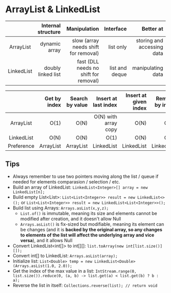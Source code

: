 # ArrayList & LinkedList
|            | Internal structure  |  Manipulation                              |  Interface       |  Better at                   |
|:----------:|--------------------:|-------------------------------------------:|-----------------:|-----------------------------:|
| ArrayList  |  dynamic array      |  slow (array needs shift for removal)   |  list only       |  storing and accessing data  |
| LinkedList | doubly linked list  |  fast (DLL needs no shift for removal)  |  list and deque  |  manipulating data           |

|            | Get by index | Search by value | Insert at last index | Insert at given index | Remove by index | Remove by value |
|:----------:|-------------:|----------------:|---------------------:|----------------------:|----------------:|----------------:|
| ArrayList  | O(1)         | O(N)            | O(N) with array copy | O(N)                  | O(N)            | O(N)            |
| LinkedList | O(N)         | O(N)            | O(1)                 | O(N)                  | O(N)            | O(N)            |
| Preference | ArrayList    | ArrayList       | LinkedList           | LinkedList            | LinkedList      | LinkedList      |

## Tips
* Always remember to use two pointers moving along the list / queue if needed for elements comparasion / selection / etc.
* Build an array of LinkedList: `LinkedList<Integer>[] array = new LinkedList[n];`
* Build empty List<List<Integer>>: `List<List<Integer>> result = new LinkedList<>();` or `List<List<Integer>> result = new LinkedList<List<Integer>>();`
* Build list using Arrays: `Arrays.asList(x,y,z);`
  * `List.of()` is immutable, meaning its size and elements cannot be modified after creation, and it doesn't allow Null
  * `Arrays.asList()` is fix-sized but modifiable, meaning its element can be changes (and it is **backed by the original array, so any changes to elements of the list will affect the underlying array and vice versa**), and it allows Null
* Convert LinkedList<int[]> to int[][]: `list.toArray(new int[list.size()][]);`
* Convert int[] to LinkedList<Integer>: `Arrays.asList(array);`
* Initialize list: `List<Double> temp = new LinkedList<Double>(Arrays.asList(1.0, 2.0));`
* Get the index of the max value in a list: `IntStream.range(0, list.size()).reduce(0, (a, b) -> list.get(a) < list.get(b) ? b : a);`
* Reverse the list in itself: `Collections.reverse(list); // return void`
